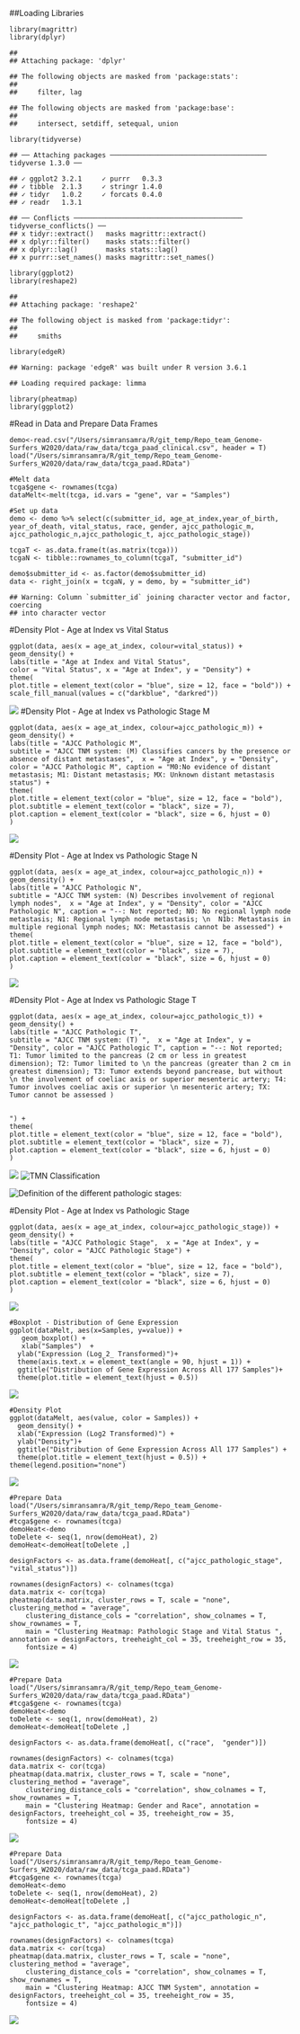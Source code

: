 \#\#Loading Libraries

    library(magrittr)
    library(dplyr)

    ## 
    ## Attaching package: 'dplyr'

    ## The following objects are masked from 'package:stats':
    ## 
    ##     filter, lag

    ## The following objects are masked from 'package:base':
    ## 
    ##     intersect, setdiff, setequal, union

    library(tidyverse)

    ## ── Attaching packages ─────────────────────────────────────── tidyverse 1.3.0 ──

    ## ✓ ggplot2 3.2.1     ✓ purrr   0.3.3
    ## ✓ tibble  2.1.3     ✓ stringr 1.4.0
    ## ✓ tidyr   1.0.2     ✓ forcats 0.4.0
    ## ✓ readr   1.3.1

    ## ── Conflicts ────────────────────────────────────────── tidyverse_conflicts() ──
    ## x tidyr::extract()   masks magrittr::extract()
    ## x dplyr::filter()    masks stats::filter()
    ## x dplyr::lag()       masks stats::lag()
    ## x purrr::set_names() masks magrittr::set_names()

    library(ggplot2)
    library(reshape2)

    ## 
    ## Attaching package: 'reshape2'

    ## The following object is masked from 'package:tidyr':
    ## 
    ##     smiths

    library(edgeR)

    ## Warning: package 'edgeR' was built under R version 3.6.1

    ## Loading required package: limma

    library(pheatmap)
    library(ggplot2)

\#Read in Data and Prepare Data Frames

    demo<-read.csv("/Users/simransamra/R/git_temp/Repo_team_Genome-Surfers_W2020/data/raw_data/tcga_paad_clinical.csv", header = T)
    load("/Users/simransamra/R/git_temp/Repo_team_Genome-Surfers_W2020/data/raw_data/tcga_paad.RData")

    #Melt data
    tcga$gene <- rownames(tcga)
    dataMelt<-melt(tcga, id.vars = "gene", var = "Samples")

    #Set up data
    demo <- demo %>% select(c(submitter_id, age_at_index,year_of_birth, year_of_death, vital_status, race, gender, ajcc_pathologic_m, ajcc_pathologic_n,ajcc_pathologic_t, ajcc_pathologic_stage))

    tcgaT <- as.data.frame(t(as.matrix(tcga)))
    tcgaN <- tibble::rownames_to_column(tcgaT, "submitter_id")

    demo$submitter_id <- as.factor(demo$submitter_id)
    data <- right_join(x = tcgaN, y = demo, by = "submitter_id")

    ## Warning: Column `submitter_id` joining character vector and factor, coercing
    ## into character vector

\#Density Plot - Age at Index vs Vital Status

    ggplot(data, aes(x = age_at_index, colour=vital_status)) + 
    geom_density() +
    labs(title = "Age at Index and Vital Status",
    color = "Vital Status", x = "Age at Index", y = "Density") +
    theme(
    plot.title = element_text(color = "blue", size = 12, face = "bold")) +
    scale_fill_manual(values = c("darkblue", "darkred"))

![](Simran-_files/figure-markdown_strict/fig1-1.png) \#Density Plot -
Age at Index vs Pathologic Stage M

    ggplot(data, aes(x = age_at_index, colour=ajcc_pathologic_m)) + 
    geom_density() +
    labs(title = "AJCC Pathologic M",
    subtitle = "AJCC TNM system: (M) Classifies cancers by the presence or absence of distant metastases",  x = "Age at Index", y = "Density", color = "AJCC Pathologic M", caption = "M0:No evidence of distant metastasis; M1: Distant metastasis; MX: Unknown distant metastasis status") +
    theme(
    plot.title = element_text(color = "blue", size = 12, face = "bold"),
    plot.subtitle = element_text(color = "black", size = 7),
    plot.caption = element_text(color = "black", size = 6, hjust = 0)
    )

![](Simran-_files/figure-markdown_strict/fig2-1.png)

\#Density Plot - Age at Index vs Pathologic Stage N

    ggplot(data, aes(x = age_at_index, colour=ajcc_pathologic_n)) + 
    geom_density() +
    labs(title = "AJCC Pathologic N",
    subtitle = "AJCC TNM system: (N) Describes involvement of regional lymph nodes",  x = "Age at Index", y = "Density", color = "AJCC Pathologic N", caption = "--: Not reported; N0: No regional lymph node metastasis; N1: Regional lymph node metastasis; \n  N1b: Metastasis in multiple regional lymph nodes; NX: Metastasis cannot be assessed") +
    theme(
    plot.title = element_text(color = "blue", size = 12, face = "bold"),
    plot.subtitle = element_text(color = "black", size = 7),
    plot.caption = element_text(color = "black", size = 6, hjust = 0)
    )

![](Simran-_files/figure-markdown_strict/fig3-1.png)

\#Density Plot - Age at Index vs Pathologic Stage T

    ggplot(data, aes(x = age_at_index, colour=ajcc_pathologic_t)) + 
    geom_density() +
    labs(title = "AJCC Pathologic T",
    subtitle = "AJCC TNM system: (T) ",  x = "Age at Index", y = "Density", color = "AJCC Pathologic T", caption = "--: Not reported; T1: Tumor limited to the pancreas (2 cm or less in greatest dimension); T2: Tumor limited to \n the pancreas (greater than 2 cm in greatest dimension); T3: Tumor extends beyond pancrease, but without \n the involvement of coeliac axis or superior mesenteric artery; T4: Tumor involves coeliac axis or superior \n mesenteric artery; TX: Tumor cannot be assessed )


    ") +
    theme(
    plot.title = element_text(color = "blue", size = 12, face = "bold"),
    plot.subtitle = element_text(color = "black", size = 7),
    plot.caption = element_text(color = "black", size = 6, hjust = 0)
    )

![](Simran-_files/figure-markdown_strict/fig4-1.png) ![TMN
Classification](https://www.researchgate.net/publication/279306792/figure/tbl1/AS:601719029379081@1520472404615/TNM-Classification-for-Pancreatic-Cancer-a_W640.jpg)

![Definition of the different pathologic
stages:](https://www.researchgate.net/publication/279306792/figure/tbl2/AS:601719029383177@1520472404649/TNM-Staging-of-Pancreatic-Cancer-a_W640.jpg)

\#Density Plot - Age at Index vs Pathologic Stage

    ggplot(data, aes(x = age_at_index, colour=ajcc_pathologic_stage)) + 
    geom_density() +
    labs(title = "AJCC Pathologic Stage",  x = "Age at Index", y = "Density", color = "AJCC Pathologic Stage") +
    theme(
    plot.title = element_text(color = "blue", size = 12, face = "bold"),
    plot.subtitle = element_text(color = "black", size = 7),
    plot.caption = element_text(color = "black", size = 6, hjust = 0)
    )

![](Simran-_files/figure-markdown_strict/fig5-1.png)

    #Boxplot - Distribution of Gene Expression
    ggplot(dataMelt, aes(x=Samples, y=value)) + 
       geom_boxplot() + 
       xlab("Samples")  + 
      ylab("Expression (Log_2_ Transformed)")+ 
      theme(axis.text.x = element_text(angle = 90, hjust = 1)) +
      ggtitle("Distribution of Gene Expression Across All 177 Samples")+
      theme(plot.title = element_text(hjust = 0.5))

![](Simran-_files/figure-markdown_strict/fig6-1.png)

    #Density Plot
    ggplot(dataMelt, aes(value, color = Samples)) + 
      geom_density() + 
      xlab("Expression (Log2 Transformed)") +
      ylab("Density")+ 
      ggtitle("Distribution of Gene Expression Across All 177 Samples") +
      theme(plot.title = element_text(hjust = 0.5)) + theme(legend.position="none")

![](Simran-_files/figure-markdown_strict/fig7-1.png)

    #Prepare Data
    load("/Users/simransamra/R/git_temp/Repo_team_Genome-Surfers_W2020/data/raw_data/tcga_paad.RData")
    #tcga$gene <- rownames(tcga)
    demoHeat<-demo
    toDelete <- seq(1, nrow(demoHeat), 2)
    demoHeat<-demoHeat[toDelete ,]

    designFactors <- as.data.frame(demoHeat[, c("ajcc_pathologic_stage", "vital_status")])

    rownames(designFactors) <- colnames(tcga)
    data.matrix <- cor(tcga)
    pheatmap(data.matrix, cluster_rows = T, scale = "none", clustering_method = "average", 
        clustering_distance_cols = "correlation", show_colnames = T, show_rownames = T, 
        main = "Clustering Heatmap: Pathologic Stage and Vital Status ", annotation = designFactors, treeheight_col = 35, treeheight_row = 35,
        fontsize = 4)

![](Simran-_files/figure-markdown_strict/fig8-1.png)

    #Prepare Data
    load("/Users/simransamra/R/git_temp/Repo_team_Genome-Surfers_W2020/data/raw_data/tcga_paad.RData")
    #tcga$gene <- rownames(tcga)
    demoHeat<-demo
    toDelete <- seq(1, nrow(demoHeat), 2)
    demoHeat<-demoHeat[toDelete ,]

    designFactors <- as.data.frame(demoHeat[, c("race",  "gender")])

    rownames(designFactors) <- colnames(tcga)
    data.matrix <- cor(tcga)
    pheatmap(data.matrix, cluster_rows = T, scale = "none", clustering_method = "average", 
        clustering_distance_cols = "correlation", show_colnames = T, show_rownames = T, 
        main = "Clustering Heatmap: Gender and Race", annotation = designFactors, treeheight_col = 35, treeheight_row = 35,
        fontsize = 4)

![](Simran-_files/figure-markdown_strict/fig9-1.png)

    #Prepare Data
    load("/Users/simransamra/R/git_temp/Repo_team_Genome-Surfers_W2020/data/raw_data/tcga_paad.RData")
    #tcga$gene <- rownames(tcga)
    demoHeat<-demo
    toDelete <- seq(1, nrow(demoHeat), 2)
    demoHeat<-demoHeat[toDelete ,]

    designFactors <- as.data.frame(demoHeat[, c("ajcc_pathologic_n", "ajcc_pathologic_t", "ajcc_pathologic_m")])

    rownames(designFactors) <- colnames(tcga)
    data.matrix <- cor(tcga)
    pheatmap(data.matrix, cluster_rows = T, scale = "none", clustering_method = "average", 
        clustering_distance_cols = "correlation", show_colnames = T, show_rownames = T, 
        main = "Clustering Heatmap: AJCC TNM System", annotation = designFactors, treeheight_col = 35, treeheight_row = 35,
        fontsize = 4)

![](Simran-_files/figure-markdown_strict/fig10-1.png)
